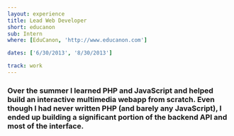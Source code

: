 ```yaml
---
layout: experience
title: Lead Web Developer
short: educanon
sub: Intern
where: [EduCanon, 'http://www.educanon.com']

dates: ['6/30/2013', '8/30/2013']

track: work
---
```


### Over the summer I learned PHP and JavaScript and helped build an interactive multimedia webapp from scratch. Even though I had never written PHP (and barely any JavaScript), I ended up building a significant portion of the backend API and most of the interface.